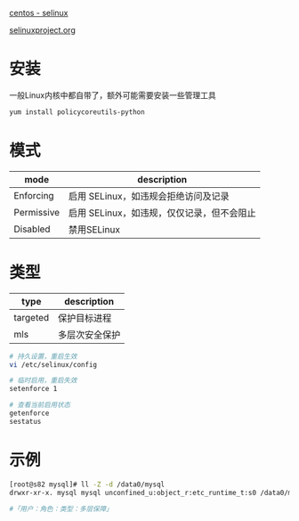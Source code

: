 

[centos - selinux](http://wiki.centos.org/zh/HowTos/SELinux)

[selinuxproject.org](http://selinuxproject.org/page/AdminDocs)


# 安装

一般Linux内核中都自带了，额外可能需要安装一些管理工具

```bash
yum install policycoreutils-python
```


# 模式

|mode       |description|
|-----------|---|
|Enforcing  |启用 SELinux，如违规会拒绝访问及记录|
|Permissive |启用 SELinux，如违规，仅仅记录，但不会阻止|
|Disabled   |禁用SELinux |

# 类型

|type       |description|
|-----------|---|
|targeted   |保护目标进程|
|mls        |多层次安全保护|



```bash
# 持久设置，重启生效
vi /etc/selinux/config

# 临时启用，重启失效
setenforce 1

# 查看当前启用状态
getenforce
sestatus
```

# 示例

```bash
[root@s82 mysql]# ll -Z -d /data0/mysql
drwxr-xr-x. mysql mysql unconfined_u:object_r:etc_runtime_t:s0 /data0/mysql

#「用户：角色：类型：多层保障」
```
